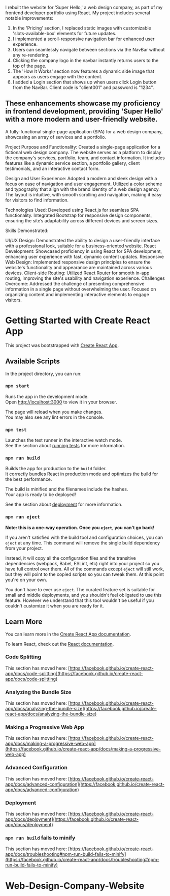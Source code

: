 I rebuilt the website for 'Super Hello,' a web design company, as part of my frontend developer portfolio using React. My project includes several notable improvements:

1. In the 'Pricing' section, I replaced static images with customizable 'slots-available-box' elements for future updates.
2. I implemented a scroll-responsive navigation bar for enhanced user experience.
3. Users can seamlessly navigate between sections via the NavBar without any re-rendering.
4. Clicking the company logo in the navbar instantly returns users to the top of the page.
5. The 'How It Works' section now features a dynamic side image that appears as users engage with the content.
6. I added  a Login section that shows up when users click Login button from the NavBar. Client code is "client001" and password is "1234".
   
These enhancements showcase my proficiency in frontend development, providing 'Super Hello' with a more modern and user-friendly website.
-----------------------------------------------------------------------------------------------------------
A fully-functional single-page application (SPA) for a web design company, showcasing an array of services and a portfolio.

Project Purpose and Functionality: Created a single-page application for a fictional web design company. The website serves as a platform to display the company's services, portfolio, team, and contact information. It includes features like a dynamic service section, a portfolio gallery, client testimonials, and an interactive contact form.

Design and User Experience: Adopted a modern and sleek design with a focus on ease of navigation and user engagement. Utilized a color scheme and typography that align with the brand identity of a web design agency. The layout is intuitive, with smooth scrolling and navigation, making it easy for visitors to find information.

Technologies Used: Developed using React.js for seamless SPA functionality. Integrated Bootstrap for responsive design components, ensuring the site’s adaptability across different devices and screen sizes.

Skills Demonstrated:

UI/UX Design: Demonstrated the ability to design a user-friendly interface with a professional look, suitable for a business-oriented website.
React Development: Showcased proficiency in using React for SPA development, enhancing user experience with fast, dynamic content updates.
Responsive Web Design: Implemented responsive design principles to ensure the website's functionality and appearance are maintained across various devices.
Client-side Routing: Utilized React Router for smooth in-app routing, improving the site's usability and navigation experience.
Challenges Overcome: Addressed the challenge of presenting comprehensive information in a single page without overwhelming the user. Focused on organizing content and implementing interactive elements to engage visitors.



# Getting Started with Create React App

This project was bootstrapped with [Create React App](https://github.com/facebook/create-react-app).

## Available Scripts

In the project directory, you can run:

### `npm start`

Runs the app in the development mode.\
Open [http://localhost:3000](http://localhost:3000) to view it in your browser.

The page will reload when you make changes.\
You may also see any lint errors in the console.

### `npm test`

Launches the test runner in the interactive watch mode.\
See the section about [running tests](https://facebook.github.io/create-react-app/docs/running-tests) for more information.

### `npm run build`

Builds the app for production to the `build` folder.\
It correctly bundles React in production mode and optimizes the build for the best performance.

The build is minified and the filenames include the hashes.\
Your app is ready to be deployed!

See the section about [deployment](https://facebook.github.io/create-react-app/docs/deployment) for more information.

### `npm run eject`

**Note: this is a one-way operation. Once you `eject`, you can't go back!**

If you aren't satisfied with the build tool and configuration choices, you can `eject` at any time. This command will remove the single build dependency from your project.

Instead, it will copy all the configuration files and the transitive dependencies (webpack, Babel, ESLint, etc) right into your project so you have full control over them. All of the commands except `eject` will still work, but they will point to the copied scripts so you can tweak them. At this point you're on your own.

You don't have to ever use `eject`. The curated feature set is suitable for small and middle deployments, and you shouldn't feel obligated to use this feature. However we understand that this tool wouldn't be useful if you couldn't customize it when you are ready for it.

## Learn More

You can learn more in the [Create React App documentation](https://facebook.github.io/create-react-app/docs/getting-started).

To learn React, check out the [React documentation](https://reactjs.org/).

### Code Splitting

This section has moved here: [https://facebook.github.io/create-react-app/docs/code-splitting](https://facebook.github.io/create-react-app/docs/code-splitting)

### Analyzing the Bundle Size

This section has moved here: [https://facebook.github.io/create-react-app/docs/analyzing-the-bundle-size](https://facebook.github.io/create-react-app/docs/analyzing-the-bundle-size)

### Making a Progressive Web App

This section has moved here: [https://facebook.github.io/create-react-app/docs/making-a-progressive-web-app](https://facebook.github.io/create-react-app/docs/making-a-progressive-web-app)

### Advanced Configuration

This section has moved here: [https://facebook.github.io/create-react-app/docs/advanced-configuration](https://facebook.github.io/create-react-app/docs/advanced-configuration)

### Deployment

This section has moved here: [https://facebook.github.io/create-react-app/docs/deployment](https://facebook.github.io/create-react-app/docs/deployment)

### `npm run build` fails to minify

This section has moved here: [https://facebook.github.io/create-react-app/docs/troubleshooting#npm-run-build-fails-to-minify](https://facebook.github.io/create-react-app/docs/troubleshooting#npm-run-build-fails-to-minify)
# Web-Design-Company-Website
